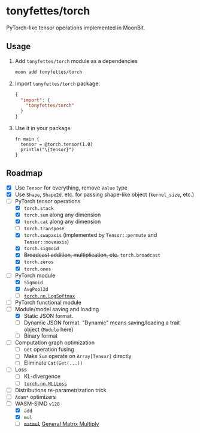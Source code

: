 # tonyfettes/torch

PyTorch-like tensor operations implemented in MoonBit.

## Usage

1. Add `tonyfettes/torch` module as a dependencies

   ```bash
   moon add tonyfettes/torch
   ```

2. Import `tonyfettes/torch` package.

   ```json
   {
     "import": {
       "tonyfettes/torch"
     }
   }
   ```

3. Use it in your package

   ```moonbit
   fn main {
     tensor = @torch.tensor(1.0)
     println("\{tensor}")
   }
   ```

## Roadmap

- [x] Use `Tensor` for everything, remove `Value` type
- [x] Use `Shape`, `Shape2d`, etc. for passing shape-like object (`kernel_size`, etc.)
- [ ] PyTorch tensor operations
  - [x] `torch.stack`
  - [x] `torch.sum` along any dimension
  - [x] `torch.cat` along any dimension
  - [ ] `torch.transpose`
  - [x] `torch.swapaxis` (implemented by `Tensor::permute` and `Tensor::moveaxis`)
  - [x] `torch.sigmoid`
  - [x] ~~Broadcast addition, multiplication, etc.~~ `torch.broadcast`
  - [x] `torch.zeros`
  - [x] `torch.ones`
- [ ] PyTorch module
  - [x] `Sigmoid`
  - [x] `AvgPool2d`
  - [ ] [`torch.nn.LogSoftmax`](https://pytorch.org/docs/stable/generated/torch.nn.LogSoftmax.html)
- [ ] PyTorch functional module
- [ ] Module/model saving and loading
  - [x] Static JSON format.
  - [ ] Dynamic JSON format. "Dynamic" means saving/loading a trait object (`Module` here)
  - [ ] Binary format
- [ ] Computation graph optimization
  - [ ] `Get` operation fusing
  - [ ] Make `Sum` operate on `Array[Tensor]` directly
  - [ ] Eliminate `Cat(Get(...))`
- [ ] Loss
  - [ ] KL-divergence
  - [ ] [`torch.nn.NLLLoss`](https://pytorch.org/docs/stable/generated/torch.nn.NLLLoss.html)
- [ ] Distributions re-parametrization trick
- [ ] `Adam*` optimizers
- [ ] WASM-SIMD `v128`
  - [x] `add`
  - [x] `mul`
  - [ ] ~~`matmul`~~ [General Matrix Multiply](https://en.wikipedia.org/wiki/Basic_Linear_Algebra_Subprograms#Level_3)
